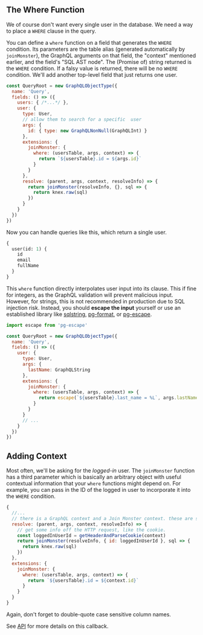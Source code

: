 ## The Where Function

We of course don't want every single user in the database.
We need a way to place a `WHERE` clause in the query.

You can define a `where` function on a field that generates the `WHERE` condition.
Its parameters are the table alias (generated automatically by `joinMonster`), the GraphQL arguments on that field, the "context" mentioned earlier, and the field's "SQL AST node".
The (Promise of) string returned is the `WHERE` condition.
If a falsy value is returned, there will be no `WHERE` condition.
We'll add another top-level field that just returns one user.

```javascript
const QueryRoot = new GraphQLObjectType({
  name: 'Query',
  fields: () => ({
    users: { /*...*/ },
    user: {
      type: User,
      // allow them to search for a specific  user
      args: {
        id: { type: new GraphQLNonNull(GraphQLInt) }
      },
      extensions: {
        joinMonster: {
          where: (usersTable, args, context) => {
            return `${usersTable}.id = ${args.id}`
          }
        }
      },
      resolve: (parent, args, context, resolveInfo) => {
        return joinMonster(resolveInfo, {}, sql => {
          return knex.raw(sql)
        })
      }
    }
  })
})
```

Now you can handle queries like this, which return a single user.

```graphql
{
  user(id: 1) {
    id
    email
    fullName
  }
}
```

This `where` function directly interpolates user input into its clause.
This if fine for integers, as the GraphQL validation will prevent malicious input.
However, for strings, this is not recommended in production due to SQL injection risk.
Instead, you should **escape the input** yourself or use an established library like [sqlstring](https://github.com/mysqljs/sqlstring), [pg-format](https://github.com/datalanche/node-pg-format), or [pg-escape](https://github.com/segmentio/pg-escape).

```javascript
import escape from 'pg-escape'

const QueryRoot = new GraphQLObjectType({
  name: 'Query',
  fields: () => ({
    user: {
      type: User,
      args: {
        lastName: GraphQLString
      },
      extensions: {
        joinMonster: {
          where: (usersTable, args, context) => {
            return escape(`${usersTable}.last_name = %L`, args.lastName)
          }
        }
      }
      // ...
    }
  })
})
```

## Adding Context

Most often, we'll be asking for the *logged-in* user.
The `joinMonster` function has a third parameter which is basically an arbitrary object with useful contextual information that your `where` functions might depend on.
For example, you can pass in the ID of the logged in user to incorporate it into the `WHERE` condition.

```javascript
{
  //...
  // there is a GraphQL context and a Join Monster context. these are separate!
  resolve: (parent, args, context, resolveInfo) => {
    // get some info off the HTTP request, like the cookie.
    const loggedInUserId = getHeaderAndParseCookie(context)
    return joinMonster(resolveInfo, { id: loggedInUserId }, sql => {
      return knex.raw(sql)
    })
  },
  extensions: {
    joinMonster: {
      where: (usersTable, args, context) => {
        return `${usersTable}.id = ${context.id}`
      }
    }
  }
}
```

Again, don't forget to double-quote case sensitive column names.

See [API](API.md#where) for more details on this callback.

